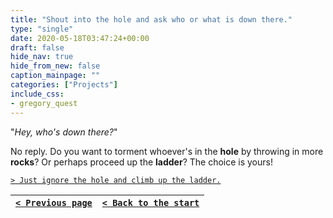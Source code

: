 ```yaml
---
title: "Shout into the hole and ask who or what is down there."
type: "single"
date: 2020-05-18T03:47:24+00:00
draft: false
hide_nav: true
hide_from_new: false
caption_mainpage: ""
categories: ["Projects"]
include_css:
- gregory_quest
---
```


"*Hey, who's down there?*"

No reply. Do you want to torment whoever's in the **hole** by throwing in more **rocks**? Or perhaps proceed up the **ladder**? The choice is yours!

[``> Just ignore the hole and climb up the ladder.``](../57)

|[``< Previous page``](../55)|[``< Back to the start``](../)|
|---|---|